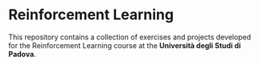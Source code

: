 # Reinforcement Learning

This repository contains a collection of exercises and projects developed for the Reinforcement Learning course at the **Università degli Studi di Padova**. 
